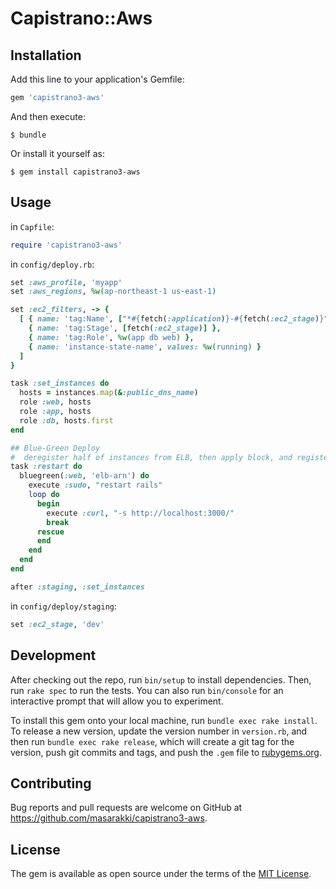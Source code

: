 # Capistrano::Aws

## Installation

Add this line to your application's Gemfile:

```ruby
gem 'capistrano3-aws'
```

And then execute:

    $ bundle

Or install it yourself as:

    $ gem install capistrano3-aws

## Usage

in `Capfile`:

```ruby
require 'capistrano3-aws'
```


in `config/deploy.rb`:

```ruby
set :aws_profile, 'myapp'
set :aws_regions, %w(ap-northeast-1 us-east-1)

set :ec2_filters, -> {
  [ { name: 'tag:Name', ["*#{fetch(:application)}-#{fetch(:ec2_stage)}"] },
    { name: 'tag:Stage', [fetch(:ec2_stage)] },
    { name: 'tag:Role', %w(app db web) },
    { name: 'instance-state-name', values: %w(running) }
  ]
}

task :set_instances do
  hosts = instances.map(&:public_dns_name)
  role :web, hosts
  role :app, hosts
  role :db, hosts.first
end

## Blue-Green Deploy
#  deregister half of instances from ELB, then apply block, and register.
task :restart do
  bluegreen(:web, 'elb-arn') do
    execute :sudo, "restart rails"
    loop do
      begin
        execute :curl, "-s http://localhost:3000/"
        break
      rescue
      end
    end
  end
end

after :staging, :set_instances
```

in `config/deploy/staging`:

```ruby
set :ec2_stage, 'dev'
```


## Development

After checking out the repo, run `bin/setup` to install dependencies. Then, run `rake spec` to run the tests. You can also run `bin/console` for an interactive prompt that will allow you to experiment.

To install this gem onto your local machine, run `bundle exec rake install`. To release a new version, update the version number in `version.rb`, and then run `bundle exec rake release`, which will create a git tag for the version, push git commits and tags, and push the `.gem` file to [rubygems.org](https://rubygems.org).

## Contributing

Bug reports and pull requests are welcome on GitHub at https://github.com/masarakki/capistrano3-aws.


## License

The gem is available as open source under the terms of the [MIT License](http://opensource.org/licenses/MIT).
